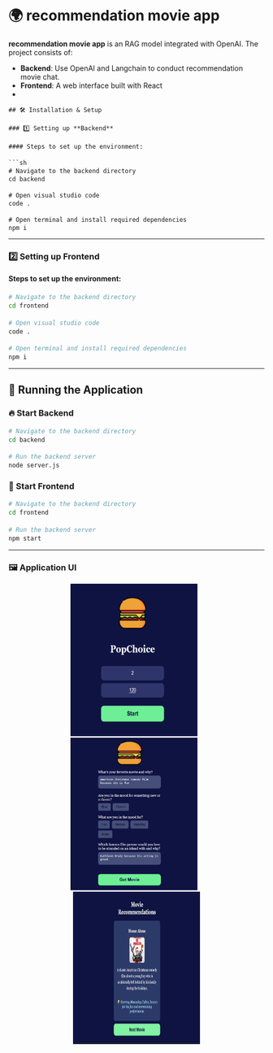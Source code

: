 # 🌍 recommendation movie app

**recommendation movie app** is an RAG model integrated with OpenAI. The project consists of:

- **Backend**: Use OpenAI and Langchain to conduct recommendation movie chat.
- **Frontend**: A web interface built with React
- 
```
## 🛠 Installation & Setup

### 1️⃣ Setting up **Backend**

#### Steps to set up the environment:

```sh
# Navigate to the backend directory
cd backend

# Open visual studio code
code .

# Open terminal and install required dependencies
npm i
```

---

### 2️⃣ Setting up **Frontend**

#### Steps to set up the environment:

```sh
# Navigate to the backend directory
cd frontend

# Open visual studio code
code .

# Open terminal and install required dependencies
npm i
```

---

## 🚀 Running the Application

### 🔥 Start Backend
```sh
# Navigate to the backend directory
cd backend

# Run the backend server
node server.js 
```

### 🎨 Start Frontend
```sh
# Navigate to the backend directory
cd frontend

# Run the backend server
npm start  
```

---

### 🖼️ Application UI
<p align="center">
  <img src="images/start.jpg" width="250" height="300" style="margin-right: 10px;" />
  <img src="images/question.jpg" width="250" height="300" style="margin-right: 10px;" />
  <img src="images/movies.jpg" width="250" height="300" />
</p>
